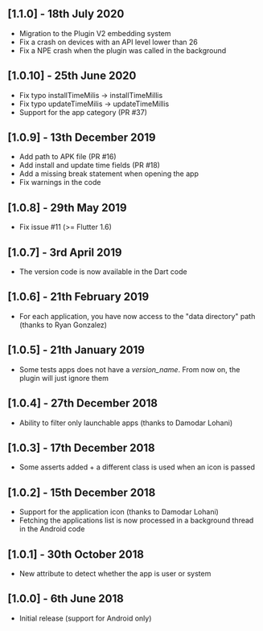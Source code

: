 ## [1.1.0] - 18th July 2020

* Migration to the Plugin V2 embedding system
* Fix a crash on devices with an API level lower than 26
* Fix a NPE crash when the plugin was called in the background

## [1.0.10] - 25th June 2020

* Fix typo installTimeMilis -> installTimeMillis
* Fix typo updateTimeMilis -> updateTimeMillis
* Support for the app category (PR #37)

## [1.0.9] - 13th December 2019

* Add path to APK file (PR #16)
* Add install and update time fields (PR #18)
* Add a missing break statement when opening the app
* Fix warnings in the code

## [1.0.8] - 29th May 2019

* Fix issue #11 (>= Flutter 1.6)

## [1.0.7] - 3rd April 2019

* The version code is now available in the Dart code

## [1.0.6] - 21th February 2019

* For each application, you have now access to the "data directory" path (thanks to Ryan Gonzalez)

## [1.0.5] - 21th January 2019

* Some tests apps does not have a _version_name_. From now on, the plugin will just ignore them

## [1.0.4] - 27th December 2018

* Ability to filter only launchable apps (thanks to Damodar Lohani)

## [1.0.3] - 17th December 2018

* Some asserts added + a different class is used when an icon is passed

## [1.0.2] - 15th December 2018

* Support for the application icon (thanks to Damodar Lohani)
* Fetching the applications list is now processed in a background thread in the Android code

## [1.0.1] - 30th October 2018

* New attribute to detect whether the app is user or system

## [1.0.0] - 6th June 2018

* Initial release (support for Android only)

